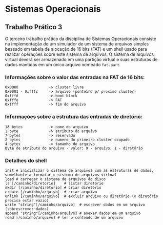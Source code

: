 # Sistemas Operacionais

## Trabalho Prático 3

O terceiro trabalho prático da disciplina de Sistemas Operacionais consiste na implementação de um simulador de um sistema de arquivos simples baseado em tabela de alocação de 16 bits (FAT) e um shell usado para realizar operações sobre este sistema de arquivos. O sistema de arquivos virtual deverá ser armazenado em uma partição virtual e suas estruturas de dados mantidas em um único arquivo nomeado `fat.part`.

### Informações sobre o valor das entradas na FAT de 16 bits:

``` text
0x0000              -> cluster livre
0x0001 - 0xfffc     -> arquivo (ponteiro p/ proximo cluster)
0xfffd              -> boot block
0xfffe              -> FAT
0xffff              -> fim do arquivo
```

### Informações sobre a estrutura das entradas de diretório:

``` text
18 bytes            -> nome do arquivo
1 byte              -> atributo do arquivo
7 bytes             -> reservado
2 bytes             -> numero do primeiro cluster ocupado
4 bytes             -> tamanho do arquivo
Byte de atributo do arquivo - valor: 0 - arquivo, 1 - diretório
```

### Detalhes do shell

``` console
init # inicializar o sistema de arquivos com as estruturas de dados, semelhante a formatar o sistema de arquivos virtual
load # carregar o sistema de arquivos do disco
ls [/caminho/diretorio]    # listar diretório
mkdir [/caminho/diretorio] # criar diretório
create [/caminho/arquivo]  # criar arquivo
unlink [/caminho/arquivo]  # excluir arquivo ou diretório (o diretório precisa estar vazio)
write "string"[/caminho/arquivo]  # escrever dados em um arquivo (sobrescrever dados)
append "string"[/caminho/arquivo] # anexar dados em um arquivo
read [/caminho/arquivo] # ler o conteúdo de um arquivo
```
